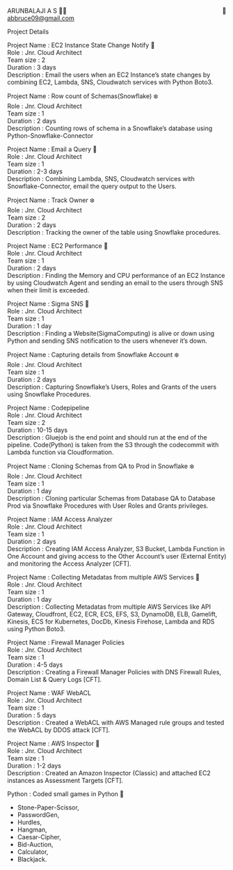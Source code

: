 ARUNBALAJI A S :man_technologist:  &emsp;&emsp;&emsp;&emsp;&emsp;&emsp;&emsp;&emsp;&emsp;&emsp;&emsp;&emsp;&emsp;&emsp;&emsp;&emsp;&emsp;&emsp;&emsp;&emsp;&emsp;&emsp;&emsp;&emsp;&emsp;	:email: abbruce09@gmail.com

Project Details

Project Name    : EC2 Instance State Change Notify :snake:<br/>
Role         	: Jnr. Cloud Architect <br/>
Team size       : 2 <br/>
Duration    	: 3 days <br/>
Description  	: Email the users when an EC2 Instance’s state changes by combining EC2, Lambda, SNS, Cloudwatch services with Python Boto3. <br/>

Project Name    : Row count of Schemas(Snowflake) :snowflake:	<br/>
Role         	: Jnr. Cloud Architect<br/>
Team size       : 1<br/>
Duration    	: 2 days<br/>
Description  	: Counting rows of schema in a Snowflake’s database using Python-Snowflake-Connector<br/>

Project Name    : Email a Query :snake:<br/>
Role         	: Jnr. Cloud Architect<br/>
Team size       : 1<br/>
Duration    	: 2-3 days<br/>
Description  	: Combining Lambda, SNS, Cloudwatch services with Snowflake-Connector, email the query output to the Users.<br/>

Project Name    : Track Owner :snowflake:	<br/>
Role         	: Jnr. Cloud Architect<br/>
Team size       : 2<br/>
Duration    	: 2 days<br/>
Description  	: Tracking the owner of the table using Snowflake procedures.  <br/>

Project Name    : EC2 Performance :snake:<br/>
Role         	: Jnr. Cloud Architect<br/>
Team size       : 1<br/>
Duration    	: 2 days<br/>
Description  	: Finding the Memory and CPU performance of an EC2 Instance by using Cloudwatch Agent and sending an email to the users through SNS when their limit is exceeded.<br/>

Project Name    : Sigma SNS :snake:<br/>
Role         	: Jnr. Cloud Architect<br/>
Team size       : 1<br/>
Duration    	: 1 day<br/>
Description  	: Finding a Website(SigmaComputing) is alive or down using Python and sending SNS notification to the users whenever it’s down.<br/>

Project Name    : Capturing details from Snowflake Account :snowflake:	<br/>
Role         	: Jnr. Cloud Architect<br/>
Team size       : 1<br/>
Duration    	: 2 days<br/>
Description  	: Capturing Snowflake’s Users, Roles and Grants of the users using Snowflake Procedures.<br/>

Project Name    : Codepipeline<br/>
Role         	: Jnr. Cloud Architect<br/>
Team size       : 2<br/>
Duration    	: 10-15 days<br/>
Description  	: Gluejob is the end point and should run at the end of the pipeline. Code(Python) is taken from the S3 through the codecommit with Lambda function via Cloudformation.  <br/>

Project Name    : Cloning Schemas from QA to Prod in Snowflake :snowflake:	<br/>
Role         	: Jnr. Cloud Architect<br/>
Team size       : 1<br/>
Duration    	: 1 day<br/>
Description  	: Cloning particular Schemas from Database QA to Database Prod via Snowflake Procedures with User Roles and Grants privileges.<br/>

Project Name    : IAM Access Analyzer<br/>
Role         	: Jnr. Cloud Architect<br/>
Team size       : 1<br/>
Duration    	: 2 days<br/>
Description  	:  Creating IAM Access Analyzer, S3 Bucket, Lambda Function in One Account and giving access to the Other Account’s user (External Entity) and monitoring the Access Analyzer [CFT]. <br/>

Project Name    : Collecting Metadatas from multiple AWS Services :snake:<br/>
Role         	: Jnr. Cloud Architect<br/>
Team size       : 1<br/>
Duration    	: 1 day<br/>
Description  	: Collecting Metadatas from multiple AWS Services like API Gateway, Cloudfront, EC2, ECR, ECS, EFS, S3, DynamoDB, ELB, Gamelift, Kinesis, ECS for Kubernetes, DocDb, Kinesis Firehose, Lambda and RDS using Python Boto3.<br/>

Project Name    : Firewall Manager Policies<br/>
Role         	: Jnr. Cloud Architect<br/>
Team size       : 1<br/>
Duration    	: 4-5 days<br/>
Description  	:  Creating a Firewall Manager Policies with DNS Firewall Rules, Domain List & Query Logs [CFT].<br/>

Project Name    : WAF WebACL  <br/>
Role         	: Jnr. Cloud Architect<br/>
Team size       : 1<br/>
Duration    	: 5 days<br/>
Description  	: Created a WebACL  with AWS Managed rule groups and tested the WebACL by DDOS attack [CFT].<br/>

Project Name    : AWS Inspector :cop: <br/>
Role         	: Jnr. Cloud Architect<br/>
Team size       : 1<br/>
Duration    	: 1-2 days<br/>
Description  	: Created an Amazon Inspector (Classic) and attached EC2 instances as Assessment Targets [CFT].<br/>

Python : Coded small games in  Python :snake:  <br/>

* Stone-Paper-Scissor,<br/>
* PasswordGen, <br/>
* Hurdles, <br/>
* Hangman, <br/>
* Caesar-Cipher, <br/>
* Bid-Auction, <br/>
* Calculator, <br/>
* Blackjack.<br/>

